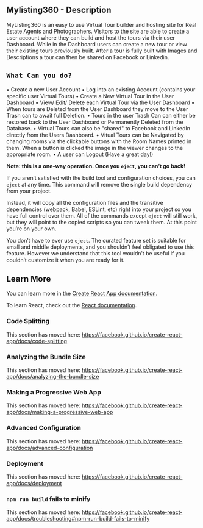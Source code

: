 ## Mylisting360 - Description

MyListing360 is an easy to use Virtual Tour builder and hosting site for Real Estate Agents and Photographers. Visitors to the site are able to create a user account where they can build and host the tours via their user Dashboard. While in the Dashboard users can create a new tour or view their existing tours previously built. After a tour is fully built with Images and Descriptions a tour can then be shared on Facebook or Linkedin.

## `What Can you do?`

• Create a new User Account
• Log into an existing Account (contains your specific user Virtual Tours)
• Create a New Virtual Tour in the User Dashboard
• View/ Edit/ Delete each Virtual Tour via the User Dashboard
• When tours are Deleted from the User Dashboard they move to the User Trash can to await full Deletion.
• Tours in the user Trash Can can either be restored back to the User Dashboard or Permanently Deleted from the Database.
• Virtual Tours can also be "shared" to Facebook and LinkedIn directly from the Users Dashboard.
• Vitual Tours can be Navigated by changing rooms via the clickable buttons with the Room Names printed in them. When a button is clicked the image in the viewer changes to the appropriate room.
• A user can Logout (Have a great day!)

**Note: this is a one-way operation. Once you `eject`, you can’t go back!**

If you aren’t satisfied with the build tool and configuration choices, you can `eject` at any time. This command will remove the single build dependency from your project.

Instead, it will copy all the configuration files and the transitive dependencies (webpack, Babel, ESLint, etc) right into your project so you have full control over them. All of the commands except `eject` will still work, but they will point to the copied scripts so you can tweak them. At this point you’re on your own.

You don’t have to ever use `eject`. The curated feature set is suitable for small and middle deployments, and you shouldn’t feel obligated to use this feature. However we understand that this tool wouldn’t be useful if you couldn’t customize it when you are ready for it.

## Learn More

You can learn more in the [Create React App documentation](https://facebook.github.io/create-react-app/docs/getting-started).

To learn React, check out the [React documentation](https://reactjs.org/).

### Code Splitting

This section has moved here: https://facebook.github.io/create-react-app/docs/code-splitting

### Analyzing the Bundle Size

This section has moved here: https://facebook.github.io/create-react-app/docs/analyzing-the-bundle-size

### Making a Progressive Web App

This section has moved here: https://facebook.github.io/create-react-app/docs/making-a-progressive-web-app

### Advanced Configuration

This section has moved here: https://facebook.github.io/create-react-app/docs/advanced-configuration

### Deployment

This section has moved here: https://facebook.github.io/create-react-app/docs/deployment

### `npm run build` fails to minify

This section has moved here: https://facebook.github.io/create-react-app/docs/troubleshooting#npm-run-build-fails-to-minify
